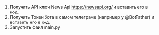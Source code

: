 1) Получить API ключ News Api https://newsapi.org/ и вставить его в код. 
2) Получить Токен бота в самом телеграме (например у @BotFather) и вставить его в код. 
3) Запустить фаил main.py
